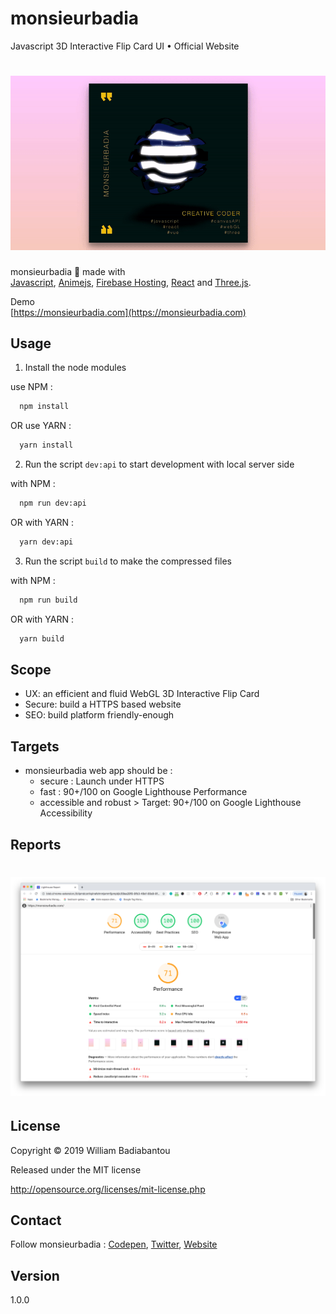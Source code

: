 # monsieurbadia

Javascript 3D Interactive Flip Card UI • Official Website

# ![monsieurbadia Sample](https://github.com/monsieurbadia/monsieurbadia.github.io/blob/master/assets/github/monsieurbadia/monsieurbadia-sample.gif?)

monsieurbadia 🌌 made with &nbsp;  
[Javascript](https://developer.mozilla.org/en-US/docs/Web/JavaScript), 
[Animejs](https://animejs.com/),
[Firebase Hosting](https://firebase.google.com),
[React](https://reactjs.org) and
[Three.js](https://threejs.org).

Demo &nbsp;  
[https://monsieurbadia.com](https://monsieurbadia.com)

## Usage

1. Install the node modules

  use NPM :
  ```sh
    npm install
  ```

  OR use YARN :
  ```sh
    yarn install
  ```

2. Run the script ```dev:api``` to start development with local server side

  with NPM :
  ```sh
    npm run dev:api
  ```

  OR with YARN :
  ```sh
    yarn dev:api
  ```

3. Run the script ```build``` to make the compressed files

  with NPM :
  ```sh
    npm run build
  ```

  OR with YARN :
  ```sh
    yarn build
  ```

## Scope 

* UX: an efficient and fluid WebGL 3D Interactive Flip Card
* Secure: build a HTTPS based website
* SEO: build platform friendly-enough

## Targets

* monsieurbadia web app should be : 
  - secure : Launch under HTTPS
  - fast : 90+/100 on Google Lighthouse Performance
  - accessible and robust > Target: 90+/100 on Google Lighthouse Accessibility

## Reports

# ![monsieurbadia Lighthouse Reports](https://github.com/monsieurbadia/monsieurbadia.github.io/blob/master//assets/github/monsieurbadia/monsieurbadia-lighthouse-reports.png?)

## License

Copyright ©️ 2019 William Badiabantou

Released under the MIT license

http://opensource.org/licenses/mit-license.php

## Contact

Follow monsieurbadia : 
[Codepen](https://codepen.io/monsieurbadia/), 
[Twitter](https://twitter.com/monsieurbadia), 
[Website](http://monsieurbadia.com)

## Version

1.0.0